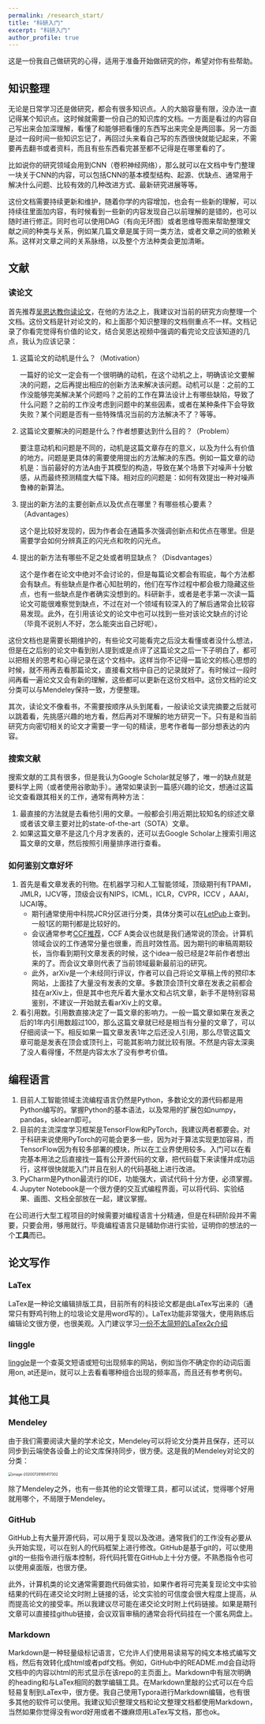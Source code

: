 ```yaml
---
permalink: /research_start/
title: "科研入门"
excerpt: "科研入门"
author_profile: true
---
```


这是一份我自己做研究的心得，适用于准备开始做研究的你，希望对你有些帮助。

## 知识整理

无论是日常学习还是做研究，都会有很多知识点。人的大脑容量有限，没办法一直记得某个知识点。这时候就需要一份自己的知识库的文档。一方面是看过的内容自己写出来会加深理解，看懂了和能够把看懂的东西写出来完全是两回事。另一方面是过一段时间一些知识忘记了，再回过头来看自己写的东西很快就能记起来，不需要再去翻书或者资料，而且有些东西看完甚至都不记得是在哪里看的了。

比如说你的研究领域会用到CNN（卷积神经网络），那么就可以在文档中专门整理一块关于CNN的内容，可以包括CNN的基本模型结构、起源、优缺点、通常用于解决什么问题、比较有效的几种改进方式、最新研究进展等等。

这份文档需要持续更新和维护，随着你学的内容增加，也会有一些新的理解，可以持续往里面加内容，有时候看到一些新的内容发现自己以前理解的是错的，也可以随时进行修正。同时也可以使用DAG（有向无环图）或者思维导图来帮助整理文献之间的种类与关系，例如某几篇文章是属于同一类方法，或者文章之间的依赖关系。这样对文章之间的关系脉络，以及整个方法种类会更加清晰。

## 文献

### 读论文

首先推荐[吴恩达教你读论文](https://www.youtube.com/watch?v=733m6qBH-jI)，在他的方法之上，我建议对当前的研究方向整理一个文档。这份文档是针对论文的，和上面那个知识整理的文档侧重点不一样。文档记录了你看完觉得有价值的论文，结合吴恩达视频中强调的看完论文应该知道的几点，我认为应该记录：

1. 这篇论文的动机是什么？（Motivation）

   一篇好的论文一定会有一个很明确的动机，在这个动机之上，明确该论文要解决的问题，之后再提出相应的创新方法来解决该问题。动机可以是：之前的工作没能够完美解决某个问题吗？之前的工作在算法设计上有哪些缺陷，导致了什么问题？之前的工作没考虑到问题中的某些因素，或者在某种条件下会导致失败？某个问题是否有一些特殊情况当前的方法解决不了？等等。

2. 这篇论文要解决的问题是什么？作者想要达到什么目的？（Problem）

   要注意动机和问题是不同的，动机是这篇文章存在的意义，以及为什么有价值的地方。问题是更具体的需要使用提出的方法解决的东西。例如一篇文章的动机是：当前最好的方法A由于其模型的构造，导致在某个场景下对噪声十分敏感，从而最终预测精度大幅下降。相对应的问题是：如何有效提出一种对噪声鲁棒的新算法。

3. 提出的新方法的主要创新点以及优点在哪里？有哪些核心要素？（Advantages）

   这个是比较好发现的，因为作者会在通篇多次强调创新点和优点在哪里。但是需要学会如何分辨真正的闪光点和吹的闪光点。

4. 提出的新方法有哪些不足之处或者明显缺点？（Disdvantages）

   这个是作者在论文中绝对不会讨论的，但是每篇论文都会有瑕疵，每个方法都会有缺点。有些缺点是作者心知肚明的，他们在写作过程中都会极力隐藏这些点，也有一些缺点是作者确实没想到的。科研新手，或者是老手第一次读一篇论文可能很难察觉到缺点，不过在对一个领域有较深入的了解后通常会比较容易发现。此外，在引用该论文的论文中也可以找到一些对该论文缺点的讨论（毕竟不说别人不好，怎么能突出自己好呢）。

这份文档也是需要长期维护的，有些论文可能看完之后没太看懂或者没什么想法，但是在之后别的论文中看到别人提到或是点评了这篇论文之后一下子明白了，都可以把相关的思考和心得记录在这个文档中。这样当你不记得一篇论文的核心思想的时候，就不用再去看那篇论文，直接看文档中自己的记录就好了。有时候过一段时间再看一遍论文又会有新的理解，这些都可以更新在这份文档中。这份文档的论文分类可以与Mendeley保持一致，方便整理。

其次，读论文不像看书，不需要按顺序从头到尾看，一般读论文读完摘要之后就可以跳着看，先挑感兴趣的地方看，然后再对不理解的地方研究一下。只有是和当前研究方向密切相关的论文才需要一字一句的精读，思考作者每一部分想表达的内容。

### 搜索文献

搜索文献的工具有很多，但是我认为Google Scholar就足够了，唯一的缺点就是要科学上网（或者使用谷歌助手）。通常如果读到一篇感兴趣的论文，想通过这篇论文查看跟其相关的工作，通常有两种方法：

1. 最直接的方法就是去看他引用的文章。一般都会引用近期比较知名的综述文章或者该文章主要对比的state-of-the-art（SOTA）文章。
2. 如果这篇文章不是这几个月才发表的，还可以去Google Scholar上搜索引用这篇文章的文章，然后按照引用量排序进行查看。

### 如何鉴别文章好坏

1. 首先是看文章发表的刊物。在机器学习和人工智能领域，顶级期刊有TPAMI，JMLR，IJCV等，顶级会议有NIPS，ICML，ICLR，CVPR，ICCV ，AAAI，IJCAI等。
   * 期刊通常使用中科院JCR分区进行分类，具体分类可以在[LetPub](http://www.letpub.com.cn/index.php?page=journalapp)上查到。一般1区的期刊都是比较好的。
   * 会议通常参考[CCF推荐](https://www.ccf.org.cn/ccf/contentcore/resource/download?ID=99202)，CCF A类会议也就是我们通常说的顶会。计算机领域会议的工作通常分量也很重，而且时效性高。因为期刊的审稿周期较长，当你看到期刊文章发表的时候，这个idea一般已经是2年前作者想出来的了。而会议文章则代表了当前领域最新最前沿的研究。
   * 此外，arXiv是一个未经同行评议，作者可以自己将论文草稿上传的预印本网站，上面挂了大量没有发表的文章。多数顶会顶刊文章在发表之前都会挂在arXiv上，但是其中也充斥着大量水文和占坑文章，新手不是特别容易鉴别，不建议一开始就去看arXiv上的文章。
2. 看引用数。引用数直接决定了一篇文章的影响力。一般一篇文章如果在发表之后的1年内引用数超过100，那么这篇文章就已经是相当有分量的文章了，可以仔细阅读一下。相反如果一篇文章发表1年之后还没人引用，那么尽管这篇文章可能是发表在顶会或顶刊上，可能其影响力就比较有限。不然是内容太深奥了没人看得懂，不然是内容太水了没有参考价值。

## 编程语言

1. 目前人工智能领域主流编程语言仍然是Python，多数论文的源代码都是用Python编写的。掌握Python的基本语法，以及常用的扩展包如numpy，pandas，sklearn即可。
2. 目前的主流深度学习框架是TensorFlow和PyTorch，我建议两者都要会。对于科研来说使用PyTorch的可能会更多一些，因为对于算法实现更加容易，而TensorFlow因为有较多部署的模块，所以在工业界使用较多。入门可以在看完基本用法之后直接找一篇有公开源代码的文章，把代码载下来读懂并成功运行，这样很快就能入门并且在别人的代码基础上进行改进。
3. PyCharm是Python最流行的IDE，功能强大，调试代码十分方便，必须掌握。
4. Jupyter Notebook是一个很方便的交互式编程界面，可以将代码、实验结果、画图、文档全部放在一起，建议掌握。

在公司进行大型工程项目的时候需要对编程语言十分精通，但是在科研阶段并不需要，只要会用，够用就行。毕竟编程语言只是辅助你进行实验，证明你的想法的一个**工具**而已。

## 论文写作

### LaTex

LaTex是一种论文编辑排版工具，目前所有的科技论文都是由LaTex写出来的（通常只有野鸡刊物上的垃圾论文是用word写的）。LaTex功能非常强大，使用熟练后编辑论文很方便，也很美观。入门建议学习[一份不太简短的LaTex2$\epsilon$介绍](http://www.ptep-online.com/ctan/lshort_chinese.pdf)

### linggle

[linggle](https://linggle.com/)是一个查英文短语或短句出现频率的网站，例如当你不确定你的动词后面用on, at还是in，就可以上去看看哪种组合出现的频率高，而且还有参考例句。

## 其他工具

### Mendeley

由于我们需要阅读大量的学术论文，Mendeley可以将论文分类并且保存，还可以同步到云端使各设备上的论文库保持同步，很方便。这是我的Mendeley对论文的分类：

<img src="https://jasonyanglu.github.io/images/image-20200728165417302.png" alt="image-20200728165417302" style="zoom:50%;" />

除了Mendeley之外，也有一些其他的论文管理工具，都可以试试，觉得哪个好用就用哪个，不局限于Mendeley。

### GitHub

GitHub上有大量开源代码，可以用于复现以及改进。通常我们的工作没有必要从头开始实现，可以在别人的代码框架上进行修改。GitHub是基于git的，可以使用git的一些指令进行版本控制，将代码托管在GitHub上十分方便。不熟悉指令也可以使用桌面版，也很方便。

此外，计算机类的论文通常需要跑代码做实验，如果作者将可完美复现论文中实验结果的代码在递交论文时附上链接的话，论文实验的可信度会很大程度上提高，从而提高论文的接受率。所以我建议尽可能在递交论文时附上代码链接。如果是期刊文章可以直接挂github链接，会议双盲审稿的通常会将代码挂在一个匿名网盘上。

### Markdown

Markdown是一种轻量级标记语言，它允许人们使用易读易写的纯文本格式编写文档，然后有效转化成html或者pdf文档。例如，GitHub中的README.md会自动将文档中的内容以html的形式显示在该repo的主页面上。Markdown中有层次明确的heading和与LaTex相同的数学编辑工具。在Markdown里敲的公式可以在今后轻易复制到LaTex中，很方便。我自己使用Typora进行Markdown编辑，也有很多其他的软件可以使用。我建议知识整理文档和论文整理文档都使用Markdown，当然如果你觉得没有word好用或者不嫌麻烦用LaTex写文档，那也ok。